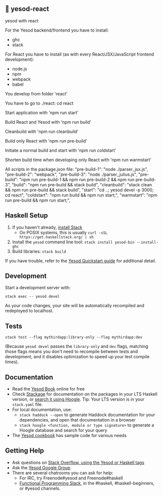## 🚀 yesod-react
yesod with react


For the Yesod backend/frontend you have to install: 
- ghc
- stack

For React you have to install (as with every React/JSX/JavaScript frontend development):
- node.js
- npm
- webpack
- babel

You develop from folder 'react'

You have to go to ./react: cd react

Start application with 'npm run start'

Build React and Yesod with 'npm run build'

Cleanbuild with 'npm run cleanbuild'

Build only React with 'npm run pre-build'

Initiate a normal build and start with 'npm run coldstart'

Shorten build time when developing only React with 'npm run warmstart'

All scripts in the package.json file:
	"pre-build-1": "node ./parser_jsx.js",
    "pre-build-2": "webpack",
    "pre-build-3": "node ./parser_julius.js",
    "pre-build": "npm run pre-build-1 && npm run pre-build-2 && npm run pre-build-3",
    "build": "npm run pre-build && stack build",
    "cleanbuild": "stack clean && npm run pre-build && stack build",
    "start": "cd ..; yesod devel -p 3000; cd react",
    "coldstart": "npm run build && npm run start;",
    "warmstart": "npm run pre-build && npm run start;",


## Haskell Setup

1. If you haven't already, [install Stack](https://haskell-lang.org/get-started)
	* On POSIX systems, this is usually `curl -sSL https://get.haskellstack.org/ | sh`
2. Install the `yesod` command line tool: `stack install yesod-bin --install-ghc`
3. Build libraries: `stack build`

If you have trouble, refer to the [Yesod Quickstart guide](https://www.yesodweb.com/page/quickstart) for additional detail.

## Development

Start a development server with:

```
stack exec -- yesod devel
```

As your code changes, your site will be automatically recompiled and redeployed to localhost.

## Tests

```
stack test --flag mythirdapp:library-only --flag mythirdapp:dev
```

(Because `yesod devel` passes the `library-only` and `dev` flags, matching those flags means you don't need to recompile between tests and development, and it disables optimization to speed up your test compile times).

## Documentation

* Read the [Yesod Book](https://www.yesodweb.com/book) online for free
* Check [Stackage](http://stackage.org/) for documentation on the packages in your LTS Haskell version, or [search it using Hoogle](https://www.stackage.org/lts/hoogle?q=). Tip: Your LTS version is in your `stack.yaml` file.
* For local documentation, use:
	* `stack haddock --open` to generate Haddock documentation for your dependencies, and open that documentation in a browser
	* `stack hoogle <function, module or type signature>` to generate a Hoogle database and search for your query
* The [Yesod cookbook](https://github.com/yesodweb/yesod-cookbook) has sample code for various needs

## Getting Help

* Ask questions on [Stack Overflow, using the Yesod or Haskell tags](https://stackoverflow.com/questions/tagged/yesod+haskell)
* Ask the [Yesod Google Group](https://groups.google.com/forum/#!forum/yesodweb)
* There are several chatrooms you can ask for help:
	* For IRC, try Freenode#yesod and Freenode#haskell
	* [Functional Programming Slack](https://fpchat-invite.herokuapp.com/), in the #haskell, #haskell-beginners, or #yesod channels.

